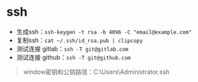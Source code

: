 ssh
===

- 生成ssh：`ssh-keygen -t rsa -b 4096 -C "email@example.com"`
- 复制ssh：`cat ~/.ssh/id_rsa.pub | clipcopy`
- 测试连接 gitlab：`ssh -T git@gitlab.com`
- 测试连接 github：`ssh -T git@github.com`

> window密钥和公钥路径：C:\Users\Administrator\.ssh
